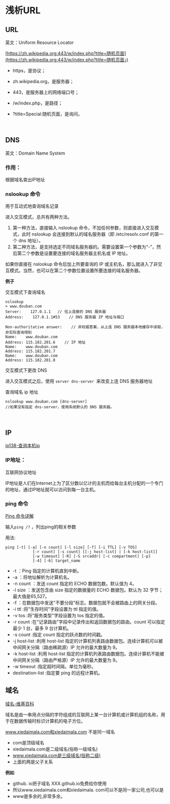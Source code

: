 # 浅析URL

## URL

英文：Uniform Resource Locator

[https://zh.wikipedia.org:443/w/index.php?title=随机页面](https://zh.wikipedia.org:443/w/index.php?title=随机页面」)

- https，是协议；
- zh.wikipedia.org，是服务器；
- 443，是服务器上的网络端口号；
- /w/index.php，是路径；
- ?title=Special:随机页面，是询问。

  <br/>

## DNS

英文：Domain Name System

### 作用：

根据域名查出IP地址

### nslookup 命令

用于互动式地查询域名记录

进入交互模式，总共有两种方法。

1. 第一种方法，直接输入 nslookup 命令，不加任何参数，则直接进入交互模式，此时 nslookup 会连接到默认的域名服务器（即 /etc/resolv.conf 的第一个 dns 地址）。
2. 第二种方法，是支持选定不同域名服务器的。需要设置第一个参数为“-”，然后第二个参数是设置要连接的域名服务器主机名或 IP 地址。

如果你直接在 nslookup 命令后加上所要查询的 IP 或主机名，那么就进入了非交互模式。当然，也可以在第二个参数位置设置所要连接的域名服务器。

**例子**

交互模式下查询域名

```
nslookup
> www.douban.com
Server:    127.0.1.1   // 往上连接的 DNS 服务器
Address:    127.0.1.1#53    // DNS 服务器 IP 地址与端口

Non-authoritative answer:    // 非权威答案，从上连 DNS 服务器本地缓存中读取，非实际查询得到
Name:    www.douban.com
Address: 115.182.201.6    // IP 地址
Name:    www.douban.com
Address: 115.182.201.7
Name:    www.douban.com
Address: 115.182.201.8
```

交互模式下更改 DNS

进入交互模式之后，使用 `server dns-server `来改变上连 DNS 服务器地址

查询域名 ip 地址

```
nslookup www.douban.com [dns-server]
//如果没有指定 dns-server，使用系统默认的 DNS 服务器。
```

<br/>

## IP

[ip138-查询本机ip](https://ip138.com/)

### IP地址：

互联网协议地址

IP地址是人们在Internet上为了区分数以亿计的主机而给每台主机分配的一个专门的地址，通过IP地址就可以访问到每一台主机。

### ping 命令

[Ping 命令详解](https://blog.csdn.net/hebbely/article/details/54965989)

输入`ping /?` ，列出ping的相关参数

用法:

```
ping [-t] [-a] [-n count] [-l size] [-f] [-i TTL] [-v TOS]
            [-r count] [-s count] [[-j host-list] | [-k host-list]]
            [-w timeout] [-R] [-S srcaddr] [-c compartment] [-p]
            [-4] [-6] target_name
```

- -t ：Ping 指定的计算机直到中断。
- -a ：将地址解析为计算机名。
- -n count ：发送 count 指定的 ECHO 数据包数。默认值为 4。
- -l size ：发送包含由 size 指定的数据量的 ECHO 数据包。默认为 32 字节；最大值是65,527。
- -f ：在数据包中发送"不要分段"标志。数据包就不会被路由上的网关分段。
- -i ttl :将"生存时间"字段设置为 ttl 指定的值。
- -v tos :将"服务类型"字段设置为 tos 指定的值。
- -r count :在"记录路由"字段中记录传出和返回数据包的路由。count 可以指定最少 1 台，最多 9 台计算机。
- -s count :指定 count 指定的跃点数的时间戳。
- -j host-list :利用 host-list 指定的计算机列表路由数据包。连续计算机可以被中间网关分隔（路由稀疏源）IP 允许的最大数量为 9。
- -k host-list :利用 host-list 指定的计算机列表路由数据包。连续计算机不能被中间网关分隔（路由严格源）IP 允许的最大数量为 9。
- -w timeout :指定超时间隔，单位为毫秒。
- destination-list :指定要 ping 的远程计算机。

## 域名

[域名-维基百科](https://zh.wikipedia.org/wiki/%E5%9F%9F%E5%90%8D)

域名是由一串用点分隔的字符组成的互联网上某一台计算机或计算机组的名称，用于在数据传输时标识计算机的电子方位。

www.xiedaimala.com和xiedaimala.com 不是同一域名

- com是顶级域名
- xiedaimala.com是二级域名(俗称一级域名)
- www.xiedaimala.com是三级域名(俗称二级)
- 上面的两是父子关系

**例如**

- github. io把子域名 XXX.github.io免费给你使用
- 所以www.xiedaimala.com和xiedaimala. com可以不是同一家公司,也可以是
- www是多余的,非常多余。

